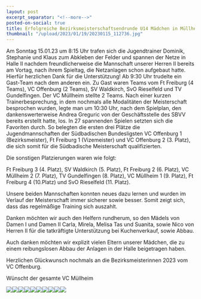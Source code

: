 ```yaml
---
layout: post
excerpt_separator: "<!--more-->"
posted-on-social: true
title: Erfolgreiche Bezirksmeisterschaftsendrunde U14 Mädchen in Müllheim
thumbnail: "/upload/2023/01/19/20230115_112736.jpg"
---
```

Am Sonntag 15.01.23 um 8:15 Uhr trafen sich die Jugendtrainer Dominik, Stephanie und Klaus zum Abkleben der Felder und spannen der Netze in Halle II nachdem freundlicherweise die Mannschaft unserer Herren II bereits am Vortag, nach ihrem Spieltag, die Netzanlagen schon aufgebaut hatte. Hierfür herzlichen Dank für die Unterstützung! Ab 9:30 Uhr trudelte ein Gast-Team nach dem anderen ein. Zu Gast waren Teams vom Ft Freiburg (4 Teams), VC Offenburg (2 Teams), SV Waldkirch, SvO Rieselfeld und TV Gundelfingen. Der VC Müllheim stellte 2 Teams. Nach einer kurzen Trainerbesprechung, in dem nochmals alle Modalitäten der Meisterschaft besprochen wurden, legte man um 10:30 Uhr, nach dem Spielplan, den dankenswerterweise Andrea Greguric von der Geschäftsstelle des SBVV bereits erstellt hatte, los. In 27 spannenden Spielen setzten sich die Favoriten durch. So belegten die ersten drei Plätze die Jugendmannschaften der Südbadischen Bundesligsten VC Offenburg 1 (Bezirksmeister), Ft Freiburg 1 (Vizemeister) und VC Offenburg 2 (3. Platz), die sich somit für die Südbadische Meisterschaft qualifizierten. 

Die sonstigen Platzierungen waren wie folgt: 

Ft Freiburg 3 (4. Platz), SV Waldkirch (5. Platz), Ft Freiburg 2 (6. Platz), VC Müllheim 2 (7. Platz), TV Gundelfingen (8. Platz), VC Müllheim 1 (9. Platz), Ft Freiburg 4 (10.Platz) und SvO Rieselfeld (11. Platz). 

Unsere beiden Mannschaften konnten neues dazu lernen und wurden im Verlauf der Meisterschaft immer sicherer sowie besser. Somit zeigt sich, dass das regelmäßige Training sich auszahlt. 

Danken möchten wir auch den Helfern rundherum, so den Mädels von Damen I und Damen II Carla, Mirela, Melisa Tas und Suanita, sowie Nico von Herren II für die tatkräftigte Unterstützung bei Kuchenverkauf, sowie Abbau. 

Auch danken möchten wir explizit vielen Eltern unserer Mädchen, die zu einem reibungslosen Abbau der Anlagen in der Halle beigetragen haben. 

Herzlichen Glückwunsch nochmals an die Bezirksmeisterinnen 2023 vom VC Offenburg. 

Wünscht der gesamte VC Müllheim

![](/upload/2023/01/19/20230115_161826.jpg)![](/upload/2023/01/19/20230115_145614.jpg)![](/upload/2023/01/19/20230115_143732.jpg)![](/upload/2023/01/19/20230115_142554.jpg)![](/upload/2023/01/19/20230115_142433.jpg)![](/upload/2023/01/19/20230115_142304.jpg)![](/upload/2023/01/19/20230115_142242.jpg)![](/upload/2023/01/19/20230115_135058.jpg)![](/upload/2023/01/19/20230115_133603.jpg)![](/upload/2023/01/19/20230115_104049.jpg)